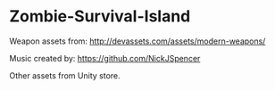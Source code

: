 # Zombie-Survival-Island

Weapon assets from: http://devassets.com/assets/modern-weapons/

Music created by: https://github.com/NickJSpencer

Other assets from Unity store.
